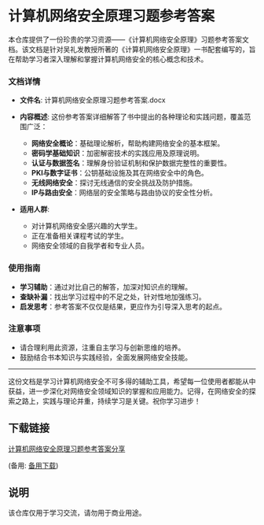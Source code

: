 # 计算机网络安全原理习题参考答案

本仓库提供了一份珍贵的学习资源——《计算机网络安全原理》习题参考答案文档。该文档是针对吴礼发教授所著的《计算机网络安全原理》一书配套编写的，旨在帮助学习者深入理解和掌握计算机网络安全的核心概念和技术。

### 文档详情

- **文件名**: 计算机网络安全原理习题参考答案.docx
- **内容概述**:
    这份参考答案详细解答了书中提出的各种理论和实践问题，覆盖范围广泛：
    - **网络安全概论**：基础理论解析，帮助构建网络安全的基本框架。
    - **密码学基础知识**：加密解密技术的实践应用及原理说明。
    - **认证与数据签名**：理解身份验证机制和保护数据完整性的重要性。
    - **PKI与数字证书**：公钥基础设施及其在网络安全中的角色。
    - **无线网络安全**：探讨无线通信的安全挑战及防护措施。
    - **IP与路由安全**：网络层的安全策略与路由协议的安全性分析。
    
- **适用人群**:
    - 对计算机网络安全感兴趣的大学生。
    - 正在准备相关课程考试的学生。
    - 网络安全领域的自我学者和专业人员。

### 使用指南

- **学习辅助**：通过对比自己的解答，加深对知识点的理解。
- **查缺补漏**：找出学习过程中的不足之处，针对性地加强练习。
- **启发思考**：参考答案不仅仅是结果，更应作为引导深入思考的起点。

### 注意事项

- 请合理利用此资源，注重自主学习与创新思维的培养。
- 鼓励结合书本知识与实践经验，全面发展网络安全技能。

---

这份文档是学习计算机网络安全不可多得的辅助工具，希望每一位使用者都能从中获益，进一步深化对网络安全领域知识的掌握和应用能力。记得，在网络安全的探索之路上，实践与理论并重，持续学习是关键。祝你学习进步！

## 下载链接
[计算机网络安全原理习题参考答案分享](https://pan.quark.cn/s/7e09e8e21db6) 

(备用: [备用下载](https://pan.baidu.com/s/1Y37VS_33_-mE-EQNSg4ZEg?pwd=1234))

## 说明

该仓库仅用于学习交流，请勿用于商业用途。
